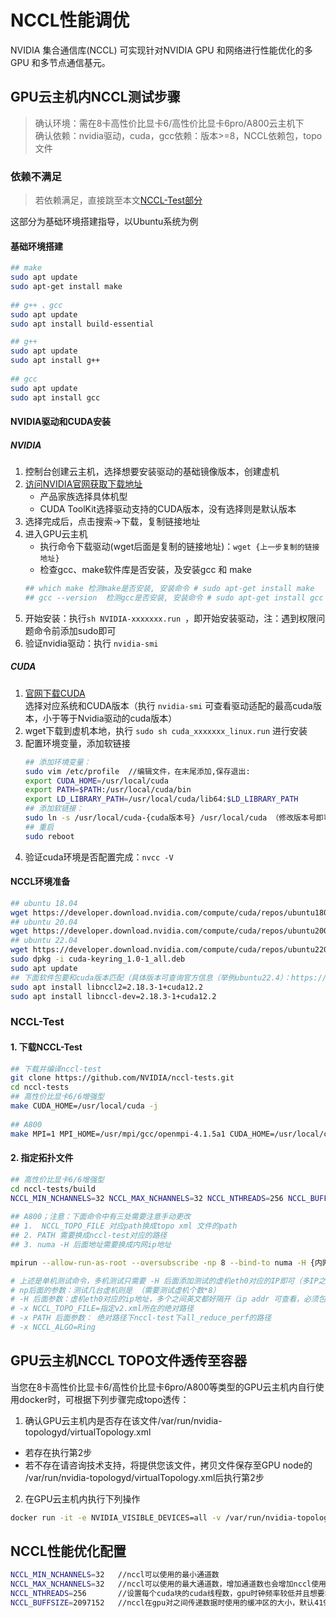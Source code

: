 # NCCL性能调优

NVIDIA 集合通信库(NCCL) 可实现针对NVIDIA GPU 和网络进行性能优化的多GPU 和多节点通信基元。   

## GPU云主机内NCCL测试步骤
> 确认环境：需在8卡高性价比显卡6/高性价比显卡6pro/A800云主机下   
> 确认依赖：nvidia驱动，cuda，gcc依赖：版本>=8，NCCL依赖包，topo文件

### 依赖不满足
> 若依赖满足，直接跳至本文[NCCL-Test部分](#NCCL-Test)  

这部分为基础环境搭建指导，以Ubuntu系统为例
#### 基础环境搭建
```sh
## make
sudo apt update
sudo apt-get install make
 
## g++ 、gcc
sudo apt update
sudo apt install build-essential

## g++
sudo apt update
sudo apt install g++
 
## gcc
sudo apt update
sudo apt install gcc
```

#### NVIDIA驱动和CUDA安装
##### NVIDIA
1. 控制台创建云主机，选择想要安装驱动的基础镜像版本，创建虚机
2. [访问NVIDIA官网获取下载地址](https://www.nvidia.com/download/index.aspx?lang=cn)
   - 产品家族选择具体机型
   - CUDA ToolKit选择驱动支持的CUDA版本，没有选择则是默认版本
3. 选择完成后，点击搜索→下载，复制链接地址
4. 进入GPU云主机
   - 执行命令下载驱动(wget后面是复制的链接地址)：`wget {上一步复制的链接地址}`
   - 检查gcc、make软件库是否安装，及安装gcc 和 make
   ```sh
   ## which make 检测make是否安装, 安装命令 # sudo apt-get install make
   ## gcc --version  检测gcc是否安装, 安装命令 # sudo apt-get install gcc
   ```  
5. 开始安装：执行`sh NVIDIA-xxxxxxx.run `，即开始安装驱动，注：遇到权限问题命令前添加sudo即可
6. 验证nvidia驱动：执行 `nvidia-smi`

##### CUDA
1. [官网下载CUDA](https://developer.nvidia.com/cuda-toolkit-archive)   
   选择对应系统和CUDA版本（执行 `nvidia-smi` 可查看驱动适配的最高cuda版本，小于等于Nvidia驱动的cuda版本）
2. wget下载到虚机本地，执行 `sudo sh cuda_xxxxxxx_linux.run` 进行安装
3. 配置环境变量，添加软链接
   ```sh
   ## 添加环境变量：
   sudo vim /etc/profile  //编辑文件，在末尾添加,保存退出:
   export CUDA_HOME=/usr/local/cuda
   export PATH=$PATH:/usr/local/cuda/bin
   export LD_LIBRARY_PATH=/usr/local/cuda/lib64:$LD_LIBRARY_PATH
   ## 添加软链接：
   sudo ln -s /usr/local/cuda-{cuda版本号} /usr/local/cuda （修改版本号即可，eg：cuda-10.1）
   ## 重启
   sudo reboot
   ```
4. 验证cuda环境是否配置完成：`nvcc -V`
#### NCCL环境准备
```sh
## ubuntu 18.04    
wget https://developer.download.nvidia.com/compute/cuda/repos/ubuntu1804/x86_64/cuda-keyring_1.0-1_all.deb   
## ubuntu 20.04   
wget https://developer.download.nvidia.com/compute/cuda/repos/ubuntu2004/x86_64/cuda-keyring_1.0-1_all.deb   
## ubuntu 22.04   
wget https://developer.download.nvidia.com/compute/cuda/repos/ubuntu2204/x86_64/cuda-keyring_1.0-1_all.deb   
sudo dpkg -i cuda-keyring_1.0-1_all.deb
sudo apt update
## 下面软件包要和cuda版本匹配（具体版本可查询官方信息（举例ubuntu22.4）：https://developer.download.nvidia.cn/compute/cuda/repos/ubuntu2204/x86_64/）   
sudo apt install libnccl2=2.18.3-1+cuda12.2
sudo apt install libnccl-dev=2.18.3-1+cuda12.2
```

### NCCL-Test
#### 1. 下载NCCL-Test
```sh
## 下载并编译nccl-test
git clone https://github.com/NVIDIA/nccl-tests.git
cd nccl-tests
## 高性价比显卡6/6增强型
make CUDA_HOME=/usr/local/cuda -j
 
## A800
make MPI=1 MPI_HOME=/usr/mpi/gcc/openmpi-4.1.5a1 CUDA_HOME=/usr/local/cuda -j
```

#### 2. 指定拓扑文件
```sh
## 高性价比显卡6/6增强型
cd nccl-tests/build
NCCL_MIN_NCHANNELS=32 NCCL_MAX_NCHANNELS=32 NCCL_NTHREADS=256 NCCL_BUFFSIZE=2097152 NCCL_P2P_DISABLE=1 ./all_reduce_perf -b 8 -e 8G -f 2 -g 8
 
## A800；注意：下面命令中有三处需要注意手动更改
## 1.  NCCL_TOPO_FILE 对应path换成topo xml 文件的path
## 2. PATH 需要换成nccl-test对应的路径
## 3. numa -H 后面地址需要换成内网ip地址

mpirun --allow-run-as-root --oversubscribe -np 8 --bind-to numa -H {内网IP地址} -mca plm_rsh_args "-p 22 -q -o StrictHostKeyChecking=no" -mca coll_hcoll_enable 0 -mca pml ob1 -mca btl ^openib -mca btl_openib_if_include mlx5_0:1,mlx5_1:1,mlx5_2:1,mlx5_3:1 -mca btl_openib_cpc_include rdmacm -mca btl_openib_rroce_enable 1 -x NCCL_IB_DISABLE=0 -x NCCL_SOCKET_IFNAME=eth0 -x NCCL_IB_GID_INDEX=3 -x NCCL_IB_TC=184 -x NCCL_IB_TIMEOUT=23 -x NCCL_IB_RETRY_CNT=7 -x NCCL_IB_PCI_RELAXED_ORDERING=1 -x NCCL_IB_HCA=mlx5_0,mlx5_1,mlx5_2,mlx5_3 -x CUDA_VISIBLE_DEVICES=0,1,2,3,4,5,6,7 -x NCCL_TOPO_FILE={topo xml文件地址} -x NCCL_TOPO_DUMP_FILE=$HOME/export-topo.xml -x NCCL_NET_GDR_LEVEL=1 -x CUDA_DEVICE_ORDER=PCI_BUS_ID -x NCCL_ALGO=Ring -x LD_LIBRARY_PATH -x PATH {对应nccl-test目录path} -b 8 -e 8G -f 2 -g 1

# 上述是单机测试命令，多机测试只需要 -H 后面添加测试的虚机eth0对应的IP即可（多IP之间英文逗号相隔）
# np后面的参数：测试几台虚机则是 （需要测试虚机个数*8） 
# -H 后面参数：虚机eth0对应的ip地址，多个之间英文都好隔开（ip addr 可查看，必须包含程序运行的虚机eth0的ip）
# -x NCCL_TOPO_FILE=指定v2.xml所在的绝对路径
# -x PATH 后面参数： 绝对路径下nccl-test下all_reduce_perf的路径
# -x NCCL_ALGO=Ring
```

## GPU云主机NCCL TOPO文件透传至容器

当您在8卡高性价比显卡6/高性价比显卡6pro/A800等类型的GPU云主机内自行使用docker时，可根据下列步骤完成topo透传：   

1. 确认GPU云主机内是否存在该文件/var/run/nvidia-topologyd/virtualTopology.xml
  - 若存在执行第2步   
  - 若不存在请咨询技术支持，将提供您该文件，拷贝文件保存至GPU node的 /var/run/nvidia-topologyd/virtualTopology.xml后执行第2步   
2.  在GPU云主机内执行下列操作 
```sh
docker run -it -e NVIDIA_VISIBLE_DEVICES=all -v /var/run/nvidia-topologyd/virtualTopology.xml:/var/run/nvidia-topologyd/virtualTopology.xml  ubuntu /bin/bash
```

## NCCL性能优化配置
```sh
NCCL_MIN_NCHANNELS=32   //nccl可以使用的最小通道数
NCCL_MAX_NCHANNELS=32   //nccl可以使用的最大通道数，增加通道数也会增加nccl使用的cuda块数，这可能有助于提高性能，2.5以上nccl版本最大值为32
NCCL_NTHREADS=256       //设置每个cuda块的cuda线程数，gpu时钟频率较低并且想要增加线程数量，可调整此参数；新一代gpu，默认值是512
NCCL_BUFFSIZE=2097152   //nccl在gpu对之间传递数据时使用的缓冲区的大小，默认4194304（4MB），值是整数，以字节为单位
```



